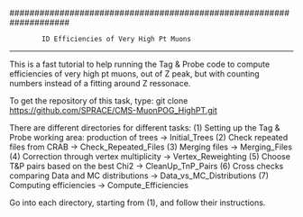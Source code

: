 ####################################################################

            ID Efficiencies of Very High Pt Muons
____________________________________________________________________

This is a fast tutorial to help running the Tag & Probe code to compute
efficiencies of very high pt muons, out of Z peak, but with counting
numbers instead of a fitting around Z ressonace.

To get the repository of this task, type:
   git clone https://github.com/SPRACE/CMS-MuonPOG_HighPT.git

There are different directories for different tasks:
(1) Setting up the Tag & Probe working area: production of trees
    -> Initial_Trees
(2) Check repeated files from CRAB
    -> Check_Repeated_Files
(3) Merging files
    -> Merging_Files
(4) Correction through vertex multiplicity
    -> Vertex_Reweighting
(5) Choose T&P pairs based on the best Chi2
    -> CleanUp_TnP_Pairs
(6) Cross checks comparing Data and MC distributions
    -> Data_vs_MC_Distributions
(7) Computing efficiencies
    -> Compute_Efficiencies

Go into each directory, starting from (1), and follow their instructions.
